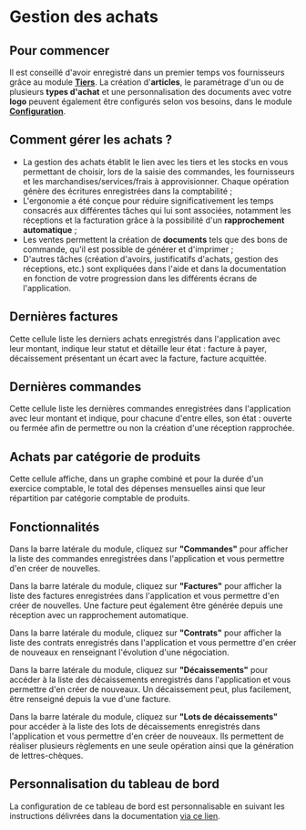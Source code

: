 # Gestion des achats 

## Pour commencer 
Il est conseillé d'avoir enregistré dans un premier temps vos fournisseurs grâce au module [**Tiers**](/backend/dashboards/relationship). La création d'**articles**, le paramétrage d'un ou de plusieurs **types d'achat** et une personnalisation des documents avec votre **logo** peuvent également être configurés selon vos besoins, dans le module [**Configuration**](/backend/dashboards/settings).

## Comment gérer les achats ?

* La gestion des achats établit le lien avec les tiers et les stocks en vous permettant de choisir, lors de la saisie des commandes, les fournisseurs et les marchandises/services/frais à approvisionner. Chaque opération génère des écritures enregistrées dans la comptabilité&nbsp;;
* L'ergonomie a été conçue pour réduire significativement les temps consacrés aux différentes tâches qui lui sont associées, notamment les réceptions et la facturation grâce à la possibilité d'un **rapprochement automatique**&nbsp;;
* Les ventes permettent la création de **documents** tels que des bons de commande, qu'il est possible de générer et d'imprimer&nbsp;;
* D'autres tâches (création d'avoirs, justificatifs d'achats, gestion des réceptions, etc.) sont expliquées dans l'aide et dans la documentation en fonction de votre progression dans les différents écrans de l'application.

## Dernières factures 

Cette cellule liste les derniers achats enregistrés dans l'application avec leur montant, indique leur statut et détaille leur état&nbsp;: facture à payer, décaissement présentant un écart avec la facture, facture acquittée.

## Dernières commandes 

Cette cellule liste les dernières commandes enregistrées dans l'application avec leur montant et indique, pour chacune d'entre elles, son état&nbsp;: ouverte ou fermée afin de permettre ou non la création d'une réception rapprochée.

## Achats par catégorie de produits 

Cette cellule affiche, dans un graphe combiné et pour la durée d'un exercice comptable, le total des dépenses mensuelles ainsi que leur répartition par catégorie comptable de produits.

## Fonctionnalités

Dans la barre latérale du module, cliquez sur **"Commandes"** pour afficher la liste des commandes enregistrées dans l'application et vous permettre d'en créer de nouvelles.

Dans la barre latérale du module, cliquez sur **"Factures"** pour afficher la liste des factures enregistrées dans l'application et vous permettre d'en créer de nouvelles. Une facture peut également être générée depuis une réception avec un rapprochement automatique.

Dans la barre latérale du module, cliquez sur **"Contrats"** pour afficher la liste des contrats enregistrés dans l'application et vous permettre d'en créer de nouveaux en renseignant l'évolution d'une négociation.

Dans la barre latérale du module, cliquez sur **"Décaissements"** pour accéder à la liste des décaissements enregistrés dans l'application et vous permettre d'en créer de nouveaux. Un décaissement peut, plus facilement, être renseigné depuis la vue d'une facture.

Dans la barre latérale du module, cliquez sur **"Lots de décaissements"** pour accéder à la liste des lots de décaissements enregistrés dans l'application et vous permettre d'en créer de nouveaux. Ils permettent de réaliser plusieurs règlements en une seule opération ainsi que la génération de lettres-chèques.

## Personnalisation du tableau de bord 

La configuration de ce tableau de bord est personnalisable en suivant les instructions délivrées dans la documentation [via ce lien](https://doc.ekylibre.com/v2/fr/chapitre4/#perso).
